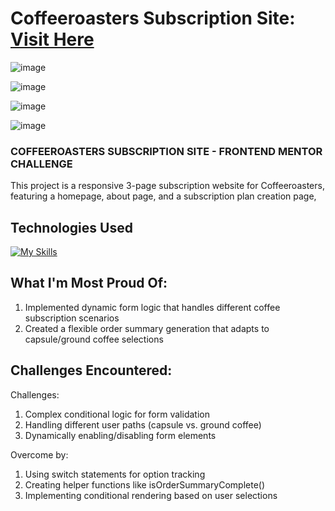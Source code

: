 # Coffeeroasters Subscription Site: <a target="_blank" href="https://coffeeroasters-fm-challenge.netlify.app/">Visit Here</a>
 
![image](https://github.com/user-attachments/assets/bbd9b8c0-26a4-4320-aba4-6e7edf667bb9)

![image](https://github.com/user-attachments/assets/31a38a07-77a0-4bbe-b665-a5ae97682546)

![image](https://github.com/user-attachments/assets/efbae9a3-e3ea-475a-8e72-8e1c04e11b19)

![image](https://github.com/user-attachments/assets/77f20cf2-b2be-40db-8a20-f7e0484e2732)
 
### COFFEEROASTERS SUBSCRIPTION SITE - FRONTEND MENTOR CHALLENGE

This project is a responsive 3-page subscription website for Coffeeroasters, featuring a homepage, about page, and a subscription plan creation page,

## Technologies Used

[![My Skills](https://skillicons.dev/icons?i=js,html,css,sass)](https://skillicons.dev)

## What I'm Most Proud Of:

1. Implemented dynamic form logic that handles different coffee subscription scenarios
2. Created a flexible order summary generation that adapts to capsule/ground coffee selections


## Challenges Encountered:

Challenges: 

1. Complex conditional logic for form validation
2. Handling different user paths (capsule vs. ground coffee)
3. Dynamically enabling/disabling form elements

Overcome by:

1. Using switch statements for option tracking
2. Creating helper functions like isOrderSummaryComplete()
3. Implementing conditional rendering based on user selections
